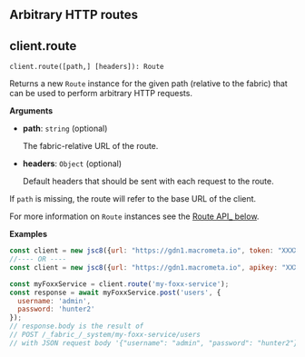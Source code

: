 ## Arbitrary HTTP routes

## client.route

`client.route([path,] [headers]): Route`

Returns a new `Route` instance for the given path (relative to the fabric) that can be used to perform arbitrary HTTP requests.

**Arguments**

* **path**: `string` (optional)

  The fabric-relative URL of the route.

* **headers**: `Object` (optional)

  Default headers that should be sent with each request to the route.

If `path` is missing, the route will refer to the base URL of the client.

For more information on `Route` instances see the [Route API_ below](https://developer.document360.io/docs/route).

**Examples**

```js
const client = new jsc8({url: "https://gdn1.macrometa.io", token: "XXXX"});
//---- OR ----
const client = new jsc8({url: "https://gdn1.macrometa.io", apikey: "XXXX"});

const myFoxxService = client.route('my-foxx-service');
const response = await myFoxxService.post('users', {
  username: 'admin',
  password: 'hunter2'
});
// response.body is the result of
// POST /_fabric_/_system/my-foxx-service/users
// with JSON request body '{"username": "admin", "password": "hunter2"}'
```

